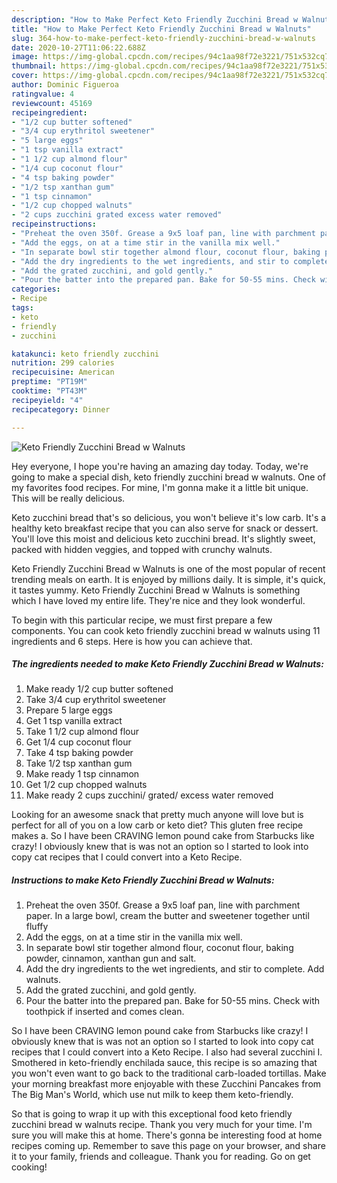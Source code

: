 ```yaml
---
description: "How to Make Perfect Keto Friendly Zucchini Bread w Walnuts"
title: "How to Make Perfect Keto Friendly Zucchini Bread w Walnuts"
slug: 364-how-to-make-perfect-keto-friendly-zucchini-bread-w-walnuts
date: 2020-10-27T11:06:22.688Z
image: https://img-global.cpcdn.com/recipes/94c1aa98f72e3221/751x532cq70/keto-friendly-zucchini-bread-w-walnuts-recipe-main-photo.jpg
thumbnail: https://img-global.cpcdn.com/recipes/94c1aa98f72e3221/751x532cq70/keto-friendly-zucchini-bread-w-walnuts-recipe-main-photo.jpg
cover: https://img-global.cpcdn.com/recipes/94c1aa98f72e3221/751x532cq70/keto-friendly-zucchini-bread-w-walnuts-recipe-main-photo.jpg
author: Dominic Figueroa
ratingvalue: 4
reviewcount: 45169
recipeingredient:
- "1/2 cup butter softened"
- "3/4 cup erythritol sweetener"
- "5 large eggs"
- "1 tsp vanilla extract"
- "1 1/2 cup almond flour"
- "1/4 cup coconut flour"
- "4 tsp baking powder"
- "1/2 tsp xanthan gum"
- "1 tsp cinnamon"
- "1/2 cup chopped walnuts"
- "2 cups zucchini grated excess water removed"
recipeinstructions:
- "Preheat the oven 350f. Grease a 9x5 loaf pan, line with parchment paper. In a large bowl, cream the butter and sweetener together until fluffy"
- "Add the eggs, on at a time stir in the vanilla mix well."
- "In separate bowl stir together almond flour, coconut flour, baking powder, cinnamon, xanthan gun and salt."
- "Add the dry ingredients to the wet ingredients, and stir to complete. Add walnuts."
- "Add the grated zucchini, and gold gently."
- "Pour the batter into the prepared pan. Bake for 50-55 mins. Check with toothpick if inserted and comes clean."
categories:
- Recipe
tags:
- keto
- friendly
- zucchini

katakunci: keto friendly zucchini 
nutrition: 299 calories
recipecuisine: American
preptime: "PT19M"
cooktime: "PT43M"
recipeyield: "4"
recipecategory: Dinner

---
```



![Keto Friendly Zucchini Bread w Walnuts](https://img-global.cpcdn.com/recipes/94c1aa98f72e3221/751x532cq70/keto-friendly-zucchini-bread-w-walnuts-recipe-main-photo.jpg)

Hey everyone, I hope you're having an amazing day today. Today, we're going to make a special dish, keto friendly zucchini bread w walnuts. One of my favorites food recipes. For mine, I'm gonna make it a little bit unique. This will be really delicious.

Keto zucchini bread that&#39;s so delicious, you won&#39;t believe it&#39;s low carb. It&#39;s a healthy keto breakfast recipe that you can also serve for snack or dessert. You&#39;ll love this moist and delicious keto zucchini bread. It&#39;s slightly sweet, packed with hidden veggies, and topped with crunchy walnuts.

Keto Friendly Zucchini Bread w Walnuts is one of the most popular of recent trending meals on earth. It is enjoyed by millions daily. It is simple, it's quick, it tastes yummy. Keto Friendly Zucchini Bread w Walnuts is something which I have loved my entire life. They're nice and they look wonderful.


To begin with this particular recipe, we must first prepare a few components. You can cook keto friendly zucchini bread w walnuts using 11 ingredients and 6 steps. Here is how you can achieve that.

<!--inarticleads1-->

##### The ingredients needed to make Keto Friendly Zucchini Bread w Walnuts:

1. Make ready 1/2 cup butter softened
1. Take 3/4 cup erythritol sweetener
1. Prepare 5 large eggs
1. Get 1 tsp vanilla extract
1. Take 1 1/2 cup almond flour
1. Get 1/4 cup coconut flour
1. Take 4 tsp baking powder
1. Take 1/2 tsp xanthan gum
1. Make ready 1 tsp cinnamon
1. Get 1/2 cup chopped walnuts
1. Make ready 2 cups zucchini/ grated/ excess water removed


Looking for an awesome snack that pretty much anyone will love but is perfect for all of you on a low carb or keto diet? This gluten free recipe makes a. So I have been CRAVING lemon pound cake from Starbucks like crazy! I obviously knew that is was not an option so I started to look into copy cat recipes that I could convert into a Keto Recipe. 

<!--inarticleads2-->

##### Instructions to make Keto Friendly Zucchini Bread w Walnuts:

1. Preheat the oven 350f. Grease a 9x5 loaf pan, line with parchment paper. In a large bowl, cream the butter and sweetener together until fluffy
1. Add the eggs, on at a time stir in the vanilla mix well.
1. In separate bowl stir together almond flour, coconut flour, baking powder, cinnamon, xanthan gun and salt.
1. Add the dry ingredients to the wet ingredients, and stir to complete. Add walnuts.
1. Add the grated zucchini, and gold gently.
1. Pour the batter into the prepared pan. Bake for 50-55 mins. Check with toothpick if inserted and comes clean.


So I have been CRAVING lemon pound cake from Starbucks like crazy! I obviously knew that is was not an option so I started to look into copy cat recipes that I could convert into a Keto Recipe. I also had several zucchini I. Smothered in keto-friendly enchilada sauce, this recipe is so amazing that you won&#39;t even want to go back to the traditional carb-loaded tortillas. Make your morning breakfast more enjoyable with these Zucchini Pancakes from The Big Man&#39;s World, which use nut milk to keep them keto-friendly. 

So that is going to wrap it up with this exceptional food keto friendly zucchini bread w walnuts recipe. Thank you very much for your time. I'm sure you will make this at home. There's gonna be interesting food at home recipes coming up. Remember to save this page on your browser, and share it to your family, friends and colleague. Thank you for reading. Go on get cooking!
